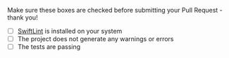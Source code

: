 Make sure these boxes are checked before submitting your Pull Request - thank you!

- [ ] [SwiftLint](https://github.com/Realm/SwiftLint) is installed on your system
- [ ] The project does not generate any warnings or errors
- [ ] The tests are passing
